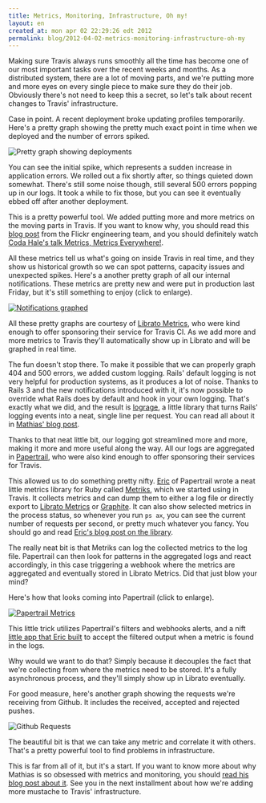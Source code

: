 ```yaml
---
title: Metrics, Monitoring, Infrastructure, Oh my!
layout: en
created_at: mon apr 02 22:29:26 edt 2012
permalink: blog/2012-04-02-metrics-monitoring-infrastructure-oh-my
---
```

Making sure Travis always runs smoothly all the time has become one of our most
important tasks over the recent weeks and months. As a distributed system, there
are a lot of moving parts, and we're putting more and more eyes on every single
piece to make sure they do their job. Obviously there's not need to keep this a
secret, so let's talk about recent changes to Travis' infrastructure.

Case in point. A recent deployment broke updating profiles temporarily. Here's a
pretty graph showing the pretty much exact point in time when we deployed and
the number of errors spiked.

![Pretty graph showing deployments](http://s3itch.paperplanes.de/Librato_Metrics-20120402-114010.png)

You can see the initial spike, which represents a sudden increase in application
errors. We rolled out a fix shortly after, so things quieted down somewhat.
There's still some noise though, still several 500 errors popping up in our
logs. It took a while to fix those, but you can see it eventually ebbed off
after another deployment.

This is a pretty powerful tool. We added putting more and more metrics on the
moving parts in Travis. If you want to know why, you should read this [blog
post](http://code.flickr.com/blog/2008/10/27/counting-timing/) from the Flickr
engineering team, and you should definitely watch [Coda Hale's talk Metrics,
Metrics Everywhere!](http://pivotallabs.com/talks/139-metrics-metrics-everywhere).

All these metrics tell us what's going on inside Travis in real time, and they
show us historical growth so we can spot patterns, capacity issues and
unexpected spikes. Here's a another pretty graph of all our internal
notifications. These metrics are pretty new and were put in production last
Friday, but it's still something to enjoy (click to enlarge).

[![Notifications graphed](http://s3itch.paperplanes.de/Librato_Metrics-20120402-175556.png)](http://s3itch.paperplanes.de/Librato_Metrics-20120402-114119.png)

All these pretty graphs are courtesy of [Librato
Metrics](https://metrics.librato.com/), who were kind enough to offer sponsoring
their service for Travis CI. As we add more and more metrics to Travis they'll
automatically show up in Librato and will be graphed in real time.

The fun doesn't stop there. To make it possible that we can properly graph 404
and 500 errors, we added custom logging. Rails' default logging is not very
helpful for production systems, as it produces a lot of noise. Thanks to Rails 3
and the new notifications introduced with it, it's now possible to override what
Rails does by default and hook in your own logging. That's exactly what we did,
and the result is [lograge](https://github.com/mattmatt/lograge), a little
library that turns Rails' logging events into a neat, single line per request.
You can read all about it in [Mathias' blog
post](http://www.paperplanes.de/2012/3/14/on-notifications-logsubscribers-and-bringing-sanity-to-rails-logging.html).

Thanks to that neat little bit, our logging got streamlined more and more,
making it more and more useful along the way. All our logs are aggregated in
[Papertrail](https://papertrailapp.com/), who were also kind enough to offer
sponsoring their services for Travis.

This allowed us to do something pretty nifty.
[Eric](https://twitter.com/lindvall) of Papertrail wrote a neat little metrics
library for Ruby called [Metriks](https://github.com/eric/metriks), which we
started using in Travis. It collects metrics and can dump them to either a log
file or directly export to [Librato Metrics](https://metrics.librato.com/) or
[Graphite](http://graphite.wikidot.com/). It can also show selected metrics in
the process status, so whenever you run `ps ax`, you can see the current number
of requests per second, or pretty much whatever you fancy. You should go and
read [Eric's blog post on the
library](http://bitmonkey.net/post/18854033582/introducing-metriks).

The really neat bit is that Metriks can log the collected metrics to the log
file. Papertrail can then look for patterns in the aggregated logs and react
accordingly, in this case triggering a webhook  where the metrics are aggregated
and eventually stored in Librato Metrics. Did that just blow your mind?

Here's how that looks coming into Papertrail (click to enlarge).

[![Papertrail Metrics](http://s3itch.paperplanes.de/Skitch-20120402-204339.png)](http://s3itch.paperplanes.de/Skitch-20120402-204154.png)

This little trick utilizes Papertrail's filters and webhooks alerts, and a nift
[little app that Eric built](https://github.com/eric/metriks_log_webhook) to
accept the filtered output when a metric is found in the logs.

Why would we want to do that? Simply because it decouples the fact that
we're collecting from where the metrics need to be stored. It's a fully
asynchronous process, and they'll simply show up in Librato eventually.

For good measure, here's another graph showing the requests we're receiving from
Github. It includes the received, accepted and rejected pushes.

![Github Requests](http://s3itch.paperplanes.de/Skitch-20120402-202853.png)

The beautiful bit is that we can take any metric and correlate it with others.
That's a pretty powerful tool to find problems in infrastructure.

This is far from all of it, but it's a start. If you want to know more about why
Mathias is so obsessed with metrics and monitoring, you should [read his blog
post about
it](http://www.paperplanes.de/2011/1/5/the_virtues_of_monitoring.html). See you
in the next installment about how we're adding more mustache to Travis'
infrastructure.

